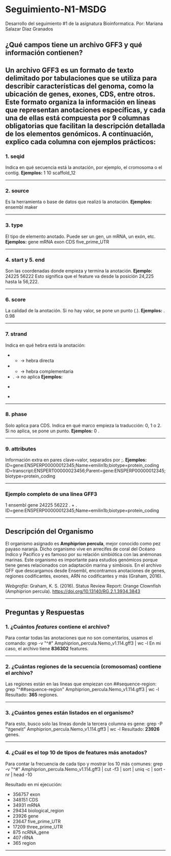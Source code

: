 # Seguimiento-N1-MSDG
Desarrollo del seguimiento #1 de la asignatura Bioinformatica. Por: Mariana Salazar Diaz Granados

## ¿Qué campos tiene un archivo GFF3 y qué información contienen?

Un archivo GFF3 es un formato de texto delimitado por tabulaciones que se utiliza para describir características del genoma, como la ubicación de genes, exones, CDS, entre otros. Este formato organiza la información en líneas que representan anotaciones específicas, y cada una de ellas está compuesta por **9 columnas obligatorias** que facilitan la descripción detallada de los elementos genómicos. A continuación, explico cada columna con ejemplos prácticos:
---

### **1. seqid**
Indica en qué secuencia está la anotación, por ejemplo, el cromosoma o el contig.
**Ejemplos:**
1
10
scaffold_12

---

### **2. source**
Es la herramienta o base de datos que realizó la anotación.
**Ejemplos:**
ensembl
maker

---

### **3. type**
El tipo de elemento anotado. Puede ser un gen, un mRNA, un exón, etc.
**Ejemplos:**
gene
mRNA
exon
CDS
five_prime_UTR

---

### **4. start y 5. end**
Son las coordenadas donde empieza y termina la anotación.
**Ejemplo:**
24225   56222
Esto significa que el feature va desde la posición 24,225 hasta la 56,222.

---

### **6. score**
La calidad de la anotación. Si no hay valor, se pone un punto (.).
**Ejemplos:**
.
0.98

---

### **7. strand**
Indica en qué hebra está la anotación:
- + → hebra directa
- - → hebra complementaria
- . → no aplica
**Ejemplos:**
+
-

---

### **8. phase**
Solo aplica para CDS. Indica en qué marco empieza la traducción: 0, 1 o 2. Si no aplica, se pone un punto.
**Ejemplos:**
0
.

---

### **9. attributes**
Información extra en pares clave=valor, separados por ;.
**Ejemplos:**
ID=gene:ENSPERP00000012345;Name=emilin1b;biotype=protein_coding
ID=transcript:ENSPERT00000023456;Parent=gene:ENSPERP00000012345;biotype=protein_coding

---

### **Ejemplo completo de una línea GFF3**
1   ensembl   gene   24225   56222   .   +   .   ID=gene:ENSPERP00000012345;Name=emilin1b;biotype=protein_coding

---

## **Descripción del Organismo**
El organismo asignado es **Amphiprion percula**, mejor conocido como pez payaso naranja. Dicho organismo vive en arrecifes de coral del Océano Índico y Pacífico y es famoso por su relación simbiótica con las anémonas marinas. Este organismo es importante para estudios genómicos porque tiene genes relacionados con adaptación marina y simbiosis. En el archivo GFF que descargamos desde Ensembl, encontramos anotaciones de genes, regiones codificantes, exones, ARN no codificantes y más (Graham, 2016).

*Webgrafía*: Graham, K. S. (2016). Status Review Report: Orange Clownfish (Amphiprion percula). https://doi.org/10.13140/RG.2.1.3934.3843

---

## **Preguntas y Respuestas**

### **1. ¿Cuántos *features* contiene el archivo?**
Para contar todas las anotaciones que no son comentarios, usamos el comando:
grep -v "^#" Amphiprion_percula.Nemo_v1.114.gff3 | wc -l
En mi caso, el archivo tiene **836302** features.

---

### **2. ¿Cuántas regiones de la secuencia (cromosomas) contiene el archivo?**
Las regiones están en las líneas que empiezan con ##sequence-region:
grep "^##sequence-region" Amphiprion_percula.Nemo_v1.114.gff3 | wc -l
Resultado: **365** regiones.

---

### **3. ¿Cuántos genes están listados en el organismo?**
Para esto, busco solo las líneas donde la tercera columna es gene:
grep -P "\tgene\t" Amphiprion_percula.Nemo_v1.114.gff3 | wc -l
Resultado: **23926** genes.

---

### **4. ¿Cuál es el top 10 de tipos de features más anotados?**
Para contar la frecuencia de cada tipo y mostrar los 10 más comunes:
grep -v "^#" Amphiprion_percula.Nemo_v1.114.gff3 | cut -f3 | sort | uniq -c | sort -nr | head -10

Resultado en mi ejecución:

- 356757 exon
- 348151 CDS
- 34931 mRNA
- 29434 biological_region
- 23926 gene
- 23647 five_prime_UTR
- 17209 three_prime_UTR
- 875 ncRNA_gene
- 407 rRNA
- 365 region
---
